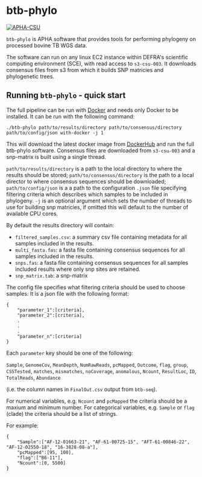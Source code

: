 # **btb-phylo**

[![APHA-CSU](https://circleci.com/gh/APHA-CSU/btb-phylo.svg?style=svg)](https://app.circleci.com/pipelines/github/APHA-CSU)

`btb-phylo` is APHA software that provides tools for performing phylogeny on processed bovine TB WGS data.

The software can run on any linux EC2 instance within DEFRA's scientific computing environment (SCE), with read access to `s3-csu-003`. It downloads consensus files from s3 from which it builds SNP matricies and phylogenetic trees.

## Running `btb-phylo` - quick start

The full pipeline can be run with [Docker](https://www.docker.com/) and needs only Docker to be installed. It can be run with the following command:

```
./btb-phylo path/to/results/directory path/to/consensus/directory path/to/config/json with-docker -j 1
```

This will download the latest docker image from [DockerHub](https://hub.docker.com/r/aphacsubot/btb-phylo) and run the full btb-phylo software. Consensus files are downloaded from `s3-csu-003` and a snp-matrix is built using a single thread. 

`path/to/results/directory` is a path to the local directory to where the results should be stored; `path/to/consensus/directory` is the path to a local director to where consensus sequences should be downloaded; `path/to/config/json` is a a path to the configuration `.json` file specifying filtering criteria which describes which samples to be included in phylogeny. `-j` is an optional argument which sets the number of threads to use for building snp matricies, if omitted this will default to the number of available CPU cores.

By default the results directory will contain:
- `filtered_samples.csv`: a summary csv file containing metadata for all samples included in the results.
- `multi_fasta.fas`: a fasta file containing consensus sequences for all samples included in the results.
- `snps.fas`: a fasta file containing consensus sequences for all samples included results where only snp sites are retained.
- `snp_matrix.tab`: a snp-matrix

The config file specifies what filtering criteria should be used to choose samples. It is a json file with the following format:

```
{
    "parameter_1":[criteria],
    "parameter_2":[criteria],
    .
    .
    .
    "parameter_n":[criteria]
}
```
Each `parameter` key should be one of the following: 

`Sample`, `GenomeCov`, `MeanDepth`, `NumRawReads`, `pcMapped`, `Outcome`, `flag`, `group`, `CSSTested`, `matches`, `mismatches`, `noCoverage`, `anomalous`, `Ncount`, `ResultLoc`, `ID`, `TotalReads`, `Abundance` 

(i.e. the column names in `FinalOut.csv` output from `btb-seq`). 

For numerical variables, e.g. `Ncount` and `pcMapped` the criteria should be a maxium and minimum number. For categorical variables, e.g. `Sample` or `flag` (clade) the criteria should be a list of strings. 

For example:

```
{
    "Sample":["AF-12-01663-21", "AF-61-00725-15", "AFT-61-00846-22", "AF-12-02550-18", "16-3828-08-a"],
    "pcMapped":[95, 100],
    "flag":["B6-11"],
    "Ncount":[0, 5500]
}
```
